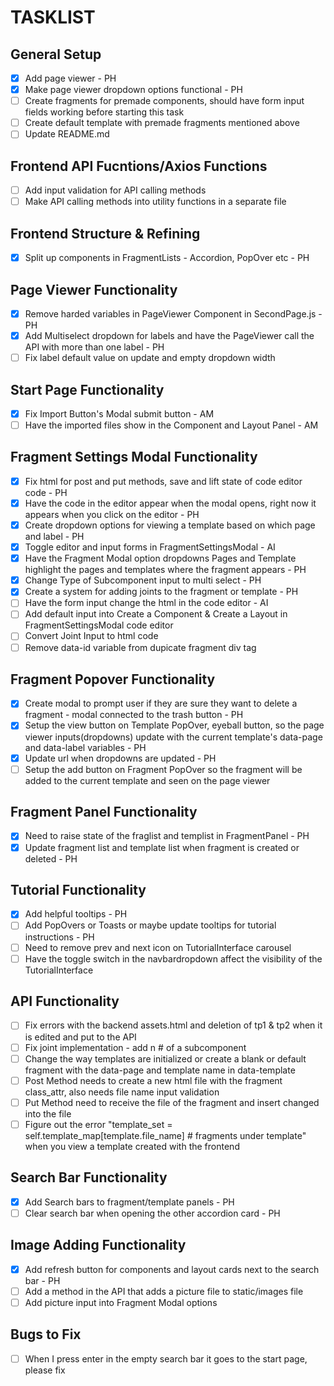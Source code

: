 # TASKLIST  
[//]: <> (Please add two spaces after the task bullet to make a new line. This will stop the code from being one big awkward sentence.)
## General Setup  
- [x] Add page viewer - PH  
- [x] Make page viewer dropdown options functional - PH   
- [ ] Create fragments for premade components, should have form input fields working before starting this task  
- [ ] Create default template with premade fragments mentioned above   
- [ ] Update README.md  
## Frontend API Fucntions/Axios Functions  
- [ ] Add input validation for API calling methods  
- [ ] Make API calling methods into utility functions in a separate file  
## Frontend Structure & Refining  
- [x] Split up components in FragmentLists - Accordion, PopOver etc - PH  
## Page Viewer Functionality  
- [x] Remove harded variables in PageViewer Component in SecondPage.js - PH  
- [x] Add Multiselect dropdown for labels and have the PageViewer call the API with more than one label - PH  
- [ ] Fix label default value on update and empty dropdown width  
## Start Page Functionality  
- [x] Fix Import Button's Modal submit button - AM  
- [ ] Have the imported files show in the Component and Layout Panel - AM  
## Fragment Settings Modal Functionality  
- [x] Fix html for post and put methods, save and lift state of code editor code - PH  
- [x] Have the code in the editor appear when the modal opens, right now it appears when you click on the editor - PH  
- [x] Create dropdown options for viewing a template based on which page and label - PH  
- [x] Toggle editor and input forms in FragmentSettingsModal - AI  
- [x] Have the Fragment Modal option dropdowns Pages and Template highlight the pages and templates where the fragment appears - PH  
- [x] Change Type of Subcomponent input to multi select - PH  
- [x] Create a system for adding joints to the fragment or template - PH   
- [ ] Have the form input change the html in the code editor - AI  
- [ ] Add default input into Create a Component & Create a Layout in FragmentSettingsModal code editor  
- [ ] Convert Joint Input to html code
- [ ] Remove data-id variable from dupicate fragment div tag  
## Fragment Popover Functionality  
- [x] Create modal to prompt user if they are sure they want to delete a fragment - modal connected to the trash button - PH  
- [x] Setup the view button on Template PopOver, eyeball button, so the page viewer inputs(dropdowns) update with the current template's data-page and data-label variables - PH
- [x] Update url when dropdowns are updated - PH    
- [ ] Setup the add button on Fragment PopOver so the fragment will be added to the current template and seen on the page viewer  
## Fragment Panel Functionality  
- [x] Need to raise state of the fraglist and templist in FragmentPanel - PH  
- [x] Update fragment list and template list when fragment is created or deleted - PH  
## Tutorial Functionality  
- [x] Add helpful tooltips - PH  
- [ ] Add PopOvers or Toasts or maybe update tooltips for tutorial instructions - PH  
- [ ] Need to remove prev and next icon on TutorialInterface carousel  
- [ ] Have the toggle switch in the navbardropdown affect the visibility of the TutorialInterface  
## API Functionality  
- [ ] Fix errors with the backend assets.html and deletion of tp1 & tp2 when it is edited and put to the API  
- [ ] Fix joint implementation - add n # of a subcomponent
- [ ] Change the way templates are initialized or create a blank or default fragment with the data-page and template name in data-template  
- [ ] Post Method needs to create a new html file with the fragment class_attr, also needs file name input validation
- [ ] Put Method need to receive the file of the fragment and insert changed into the file  
- [ ] Figure out the error "template_set = self.template_map[template.file_name]  # fragments under template" when you view a template created with the frontend  
## Search Bar Functionality  
- [x] Add Search bars to fragment/template panels - PH  
- [ ] Clear search bar when opening the other accordion card - PH  
## Image Adding Functionality  
- [x] Add refresh button for components and layout cards next to the search bar - PH  
- [ ] Add a method in the API that adds a picture file to static/images file  
- [ ] Add picture input into Fragment Modal options  
## Bugs to Fix
- [ ] When I press enter in the empty search bar it goes to the start page, please fix